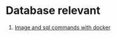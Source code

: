 # Database relevant 

1. [Image and sql commands with docker](https://www.saltycrane.com/blog/2019/01/how-run-postgresql-docker-mac-local-development/)


